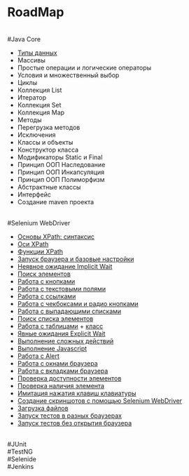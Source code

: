 # RoadMap
<br>#Java Core
	<ul>
		<li><a href="https://github.com/Dev4Lex/Learn-Java-Selenium/blob/main/JavaCore/src/DataTypes.java">Типы данных</a></li>
		<li>Массивы </li>
		<li>Простые операции и логические операторы </li>
		<li>Условия и множественный выбор</li>
		<li>Циклы </li>
		<li>Коллекция List </li>
		<li>Итератор </li>
		<li>Коллекция Set</li>
		<li>Коллекция Map </li>
		<li>Методы </li>
		<li>Перегрузка методов </li>
		<li>Исключения </li>
		<li>Классы и объекты</li>
		<li>Конструктор класса </li>
		<li>Модификаторы Static и Final</li>
		<li>Принцип ООП Наследование</li>
		<li>Принцип ООП Инкапсуляция</li>
		<li>Принцип ООП Полиморфизм</li>
		<li>Абстрактные классы </li>
		<li>Интерфейс</li>
		<li>Создание maven проекта</li>
	</ul>
<br>#Selenium WebDriver
<ul>
		<li><a href="">Основы XPath: синтаксис</a></li>
		<li><a href="">Оси XPath</a></li>
		<li><a href="">Функции XPath</a></li>
		<li><a href="https://github.com/Dev4Lex/Learn-Java-Selenium/blob/main/SeleniumWebDriver/src/main/java/FirstSteps.java">Запуск браузера и базовые настройки</a></li>
		<li><a href="https://github.com/Dev4Lex/Learn-Java-Selenium/blob/main/SeleniumWebDriver/src/main/java/FirstSteps.java">Неявное ожидание Implicit Wait</a></li>
		<li><a href="https://github.com/Dev4Lex/Learn-Java-Selenium/blob/main/SeleniumWebDriver/src/main/java/FindElement.java">Поиск элементов</a></li>
		<li><a href="https://github.com/Dev4Lex/Learn-Java-Selenium/blob/main/SeleniumWebDriver/src/main/java/Buttons.java">Работа с кнопками</a></li>
		<li><a href="https://github.com/Dev4Lex/Learn-Java-Selenium/blob/main/SeleniumWebDriver/src/main/java/TextFields.java">Работа с текстовыми полями</a></li>
		<li><a href="https://github.com/Dev4Lex/Learn-Java-Selenium/blob/main/SeleniumWebDriver/src/main/java/Links.java">Работа с ссылками</a></li>
		<li><a href="https://github.com/Dev4Lex/Learn-Java-Selenium/blob/main/SeleniumWebDriver/src/main/java/CheckboxRadiobutton.java">Работа с чекбоксами и радио кнопками</a></li>
		<li><a href="https://github.com/Dev4Lex/Learn-Java-Selenium/blob/main/SeleniumWebDriver/src/main/java/DropDownList.java">Работа с выпадающими списками</li>
		<li><a href="https://github.com/Dev4Lex/Learn-Java-Selenium/blob/main/SeleniumWebDriver/src/main/java/FindElements.java">Поиск списка элементов</a></li>
		<li><a href="https://github.com/Dev4Lex/Learn-Java-Selenium/blob/main/SeleniumWebDriver/src/main/java/Tables.java">Работа с таблицами</a> + <a href="https://github.com/Dev4Lex/Learn-Java-Selenium/blob/main/SeleniumWebDriver/src/main/java/Table.java">класс</a></li>
		<li><a href="https://github.com/Dev4Lex/Learn-Java-Selenium/blob/main/SeleniumWebDriver/src/main/java/ExplicitWait.java">Явные ожидания Explicit Wait</a></li>
		<li><a href="https://github.com/Dev4Lex/Learn-Java-Selenium/blob/main/SeleniumWebDriver/src/main/java/ComplexActions.java">Выполнение сложных действий</a></li>
		<li><a href="https://github.com/Dev4Lex/Learn-Java-Selenium/blob/main/SeleniumWebDriver/src/main/java/JavaScript.java">Выполнение Javascript</a></li>
		<li><a href="https://github.com/Dev4Lex/Learn-Java-Selenium/blob/main/SeleniumWebDriver/src/main/java/Alert.java">Работа с Alert</a></li>
		<li><a href="https://github.com/Dev4Lex/Learn-Java-Selenium/blob/main/SeleniumWebDriver/src/main/java/BrowserWindow.java">Работа с окнами браузера</a></li>
		<li><a href="https://github.com/Dev4Lex/Learn-Java-Selenium/blob/main/SeleniumWebDriver/src/main/java/BrowserTabs.java">Работа с вкладками браузера</a></li>
		<li><a href="https://github.com/Dev4Lex/Learn-Java-Selenium/blob/main/SeleniumWebDriver/src/main/java/AvailabilityOfElements.java">Проверка доступности элементов</a></li>
		<li><a href="">Проверка наличия элемента</a></li>
		<li><a href="">Имитация нажатия клавиш клавиатуры</a></li>
		<li><a href="">Создание скриншотов с помощью Selenium WebDriver</a></li>
		<li><a href="">Загрузка файлов</a></li>
		<li><a href="">Запуск тестов в разных браузерах</a></li>
		<li><a href="">Запуск тестов без открытия браузера</a></li>
	</ul>
<br>#JUnit
<br>#TestNG
<br>#Selenide
<br>#Jenkins
